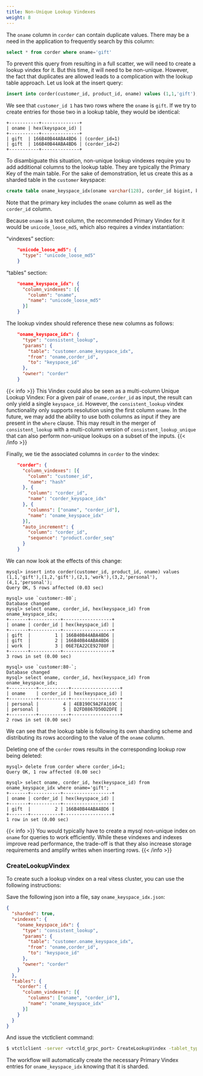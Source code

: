 ```yaml
---
title: Non-Unique Lookup Vindexes
weight: 8
---
```


The `oname` column in `corder` can contain duplicate values. There may be a need in the application to frequently search by this column:

```sql
select * from corder where oname='gift'
```

To prevent this query from resulting in a full scatter, we will need to create a lookup vindex for it. But this time, it will need to be non-unique. However, the fact that duplicates are allowed leads to a complication with the lookup table approach. Let us look at the insert query:

```sql
insert into corder(customer_id, product_id, oname) values (1,1,'gift'),(1,2,'gift'),(2,1,'work'),(3,2,'personal'),(4,1,'personal');
```

We see that `customer_id 1` has two rows where the `oname` is `gift`. If we try to create entries for those two in a lookup table, they would be identical:

```text
+-----------+--------------+
| oname | hex(keyspace_id) |
+-----------+--------------+
| gift  | 166B40B44ABA4BD6 | (corder_id=1)
| gift  | 166B40B44ABA4BD6 | (corder_id=2)
+-----------+--------------+
```

To disambiguate this situation, non-unique lookup vindexes require you to add additional columns to the lookup table. They are typically the Primary Key of the main table. For the sake of demonstration, let us create this as a sharded table in the `customer` keyspace:

```sql
create table oname_keyspace_idx(oname varchar(128), corder_id bigint, keyspace_id varbinary(10), primary key(oname, corder_id));
```

Note that the primary key includes the `oname` column as well as the `corder_id` column.

Because `oname` is a text column, the recommended Primary Vindex for it would be `unicode_loose_md5`, which also requires a vindex instantiation:

“vindexes” section:

```json
    "unicode_loose_md5": {
      "type": "unicode_loose_md5"
    }
```

“tables” section:

```json
    "oname_keyspace_idx": {
      "column_vindexes": [{
        "column": "oname",
        "name": "unicode_loose_md5"
      }]
    }
```

The lookup vindex should reference these new columns as follows:

```json
    "oname_keyspace_idx": {
      "type": "consistent_lookup",
      "params": {
        "table": "customer.oname_keyspace_idx",
        "from": "oname,corder_id",
        "to": "keyspace_id"
      },
      "owner": "corder"
    }
```

{{< info >}}
This Vindex could also be seen as a multi-column Unique Lookup Vindex: For a given pair of `oname,corder_id` as input, the result can only yield a single `keyspace_id`. However, the `consistent_lookup` vindex functionality only supports resolution using the first column `oname`. In the future, we may add the ability to use both columns as input if they are present in the `where` clause. This may result in the merger of `consistent_lookup` with a multi-column version of `consistent_lookup_unique` that can also perform non-unique lookups on a subset of the inputs.
{{< /info >}}

Finally, we tie the associated columns in `corder` to the vindex:

```json
    "corder": {
      "column_vindexes": [{
        "column": "customer_id",
        "name": "hash"
      }, {
        "column": "corder_id",
        "name": "corder_keyspace_idx"
      }, {
        "columns": ["oname", "corder_id"],
        "name": "oname_keyspace_idx"
      }],
      "auto_increment": {
        "column": "corder_id",
        "sequence": "product.corder_seq"
      }
    }
```

We can now look at the effects of this change:

```text
mysql> insert into corder(customer_id, product_id, oname) values (1,1,'gift'),(1,2,'gift'),(2,1,'work'),(3,2,'personal'),(4,1,'personal');
Query OK, 5 rows affected (0.03 sec)

mysql> use `customer:-80`;
Database changed
mysql> select oname, corder_id, hex(keyspace_id) from oname_keyspace_idx;
+-------+-----------+------------------+
| oname | corder_id | hex(keyspace_id) |
+-------+-----------+------------------+
| gift  |         1 | 166B40B44ABA4BD6 |
| gift  |         2 | 166B40B44ABA4BD6 |
| work  |         3 | 06E7EA22CE92708F |
+-------+-----------+------------------+
3 rows in set (0.00 sec)

mysql> use `customer:80-`;
Database changed
mysql> select oname, corder_id, hex(keyspace_id) from oname_keyspace_idx;
+----------+-----------+------------------+
| oname    | corder_id | hex(keyspace_id) |
+----------+-----------+------------------+
| personal |         4 | 4EB190C9A2FA169C |
| personal |         5 | D2FD8867D50D2DFE |
+----------+-----------+------------------+
2 rows in set (0.00 sec)
```

We can see that the lookup table is following its own sharding scheme and distributing its rows according to the value of the `oname` column.

Deleting one of the `corder` rows results in the corresponding lookup row being deleted:

```text
mysql> delete from corder where corder_id=1;
Query OK, 1 row affected (0.00 sec)

mysql> select oname, corder_id, hex(keyspace_id) from oname_keyspace_idx where oname='gift';
+-------+-----------+------------------+
| oname | corder_id | hex(keyspace_id) |
+-------+-----------+------------------+
| gift  |         2 | 166B40B44ABA4BD6 |
+-------+-----------+------------------+
1 row in set (0.00 sec)
```

{{< info >}}
You would typically have to create a mysql non-unique index on `oname` for queries to work efficiently. While these vindexes and indexes improve read performance, the trade-off is that they also increase storage requirements and amplify writes when inserting rows.
{{< /info >}}

### CreateLookupVindex

To create such a lookup vindex on a real vitess cluster, you can use the following instructions:

Save the following json into a file, say `oname_keyspace_idx.json`:

```json
{
  "sharded": true,
  "vindexes": {
    "oname_keyspace_idx": {
      "type": "consistent_lookup",
      "params": {
        "table": "customer.oname_keyspace_idx",
        "from": "oname,corder_id",
        "to": "keyspace_id"
      },
      "owner": "corder"
    }
  },
  "tables": {
    "corder": {
      "column_vindexes": [{
        "columns": ["oname", "corder_id"],
        "name": "oname_keyspace_idx"
      }]
    }
  }
}
```

And issue the vtctlclient command:

```sh
$ vtctlclient -server <vtctld_grpc_port> CreateLookupVindex -tablet_types=REPLICA customer "$(cat oname_keyspace_idx.json)"
```

The workflow will automatically create the necessary Primary Vindex entries for `oname_keyspace_idx` knowing that it is sharded.

